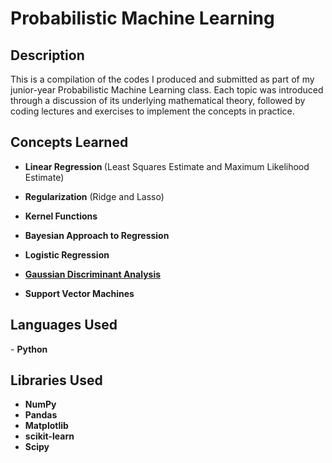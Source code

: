 <h1>Probabilistic Machine Learning</h1>

<h2>Description</h2>
This is a compilation of the codes I produced and submitted as part of my junior-year Probabilistic Machine Learning class. Each topic was introduced through a discussion of its underlying mathematical theory, followed by coding lectures and exercises to implement the concepts in practice.

<br />


<h2>Concepts Learned</h2>

- <b>Linear Regression </b> (Least Squares Estimate and Maximum Likelihood Estimate)

- <b>Regularization</b> (Ridge and Lasso)

- <b>Kernel Functions</b>

- <b>Bayesian Approach to Regression</b>

- <b>Logistic Regression</b>

- [<b>Gaussian Discriminant Analysis</b>](https://github.com/andreazialcita/Probabilistic-Machine-Learning/blob/main/%5BMATH_104_1%5D_Linear_and_Quadratic_Discriminant_Analysis.ipynb)

- <b>Support Vector Machines</b>

<h2>Languages Used</h2>
- <b> Python</b>

<h2>Libraries Used </h2>

- <b>NumPy</b>
- <b>Pandas</b>
- <b>Matplotlib</b>
- <b>scikit-learn</b>
- <b>Scipy</b>
